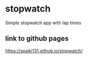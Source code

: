 # stopwatch
Simple stopwatch app with lap times

## link to github pages
https://spajki131.github.io/stopwatch/
